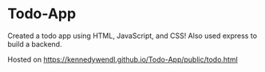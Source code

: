 # Todo-App
Created a todo app using HTML, JavaScript, and CSS! Also used express to build a backend. 

Hosted on https://kennedywendl.github.io/Todo-App/public/todo.html 
